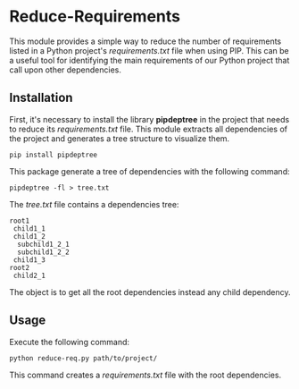 # Reduce-Requirements
This module provides a simple way to reduce the number of requirements listed in a Python project's *requirements.txt* file when using PIP. This can be a useful tool for identifying the main requirements of our Python project that call upon other dependencies.

## Installation
First, it's necessary to install the library **pipdeptree** in the project that needs to reduce its *requirements.txt* file. This module extracts all dependencies of the project and generates a tree structure to visualize them.

`pip install pipdeptree`

This package generate a tree of dependencies with the following command:

`pipdeptree -fl > tree.txt`

The *tree.txt* file contains a dependencies tree:

```
root1
 child1_1
 child1_2
  subchild1_2_1
  subchild1_2_2
 child1_3
root2
 child2_1
```

The object is to get all the root dependencies instead any child dependency.

## Usage
Execute the following command:

`python reduce-req.py path/to/project/`

This command creates a *requirements.txt* file with the root dependencies.